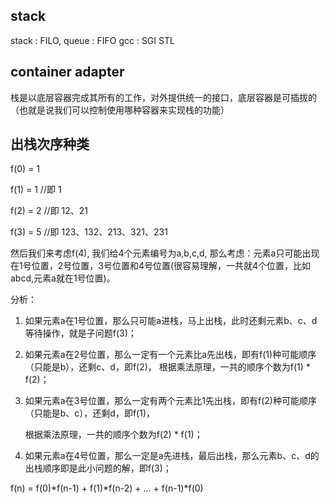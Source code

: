 ## stack 
stack : FILO, queue : FIFO
gcc : SGI STL

## container adapter
栈是以底层容器完成其所有的工作，对外提供统一的接口，底层容器是可插拔的（也就是说我们可以控制使用哪种容器来实现栈的功能）

## 出栈次序种类
f(0) = 1

f(1) = 1     //即 1

f(2) = 2     //即 12、21

f(3) = 5     //即 123、132、213、321、231

然后我们来考虑f(4), 我们给4个元素编号为a,b,c,d, 那么考虑：元素a只可能出现在1号位置，2号位置，3号位置和4号位置(很容易理解，一共就4个位置，比如abcd,元素a就在1号位置)。

分析：
1) 如果元素a在1号位置，那么只可能a进栈，马上出栈，此时还剩元素b、c、d等待操作，就是子问题f(3)；

2) 如果元素a在2号位置，那么一定有一个元素比a先出栈，即有f(1)种可能顺序（只能是b），还剩c、d，即f(2)，     根据乘法原理，一共的顺序个数为f(1) * f(2)；

3) 如果元素a在3号位置，那么一定有两个元素比1先出栈，即有f(2)种可能顺序（只能是b、c），还剩d，即f(1)，

   根据乘法原理，一共的顺序个数为f(2) * f(1)；

4) 如果元素a在4号位置，那么一定是a先进栈，最后出栈，那么元素b、c、d的出栈顺序即是此小问题的解，即f(3)；


f(n) = f(0)*f(n-1) + f(1)*f(n-2) + ... + f(n-1)*f(0)

